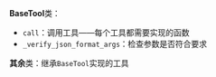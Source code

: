 **BaseTool**类：

- `call`：调用工具——每个工具都需要实现的函数
- `_verify_json_format_args`：检查参数是否符合要求

**其余**类：继承`BaseTool`实现的工具
